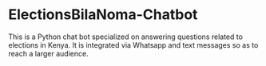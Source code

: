 # ElectionsBilaNoma-Chatbot
This is a Python chat bot specialized on answering questions related to elections in Kenya.
It is integrated via Whatsapp and text messages so as to reach a larger audience.
